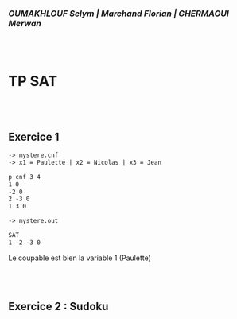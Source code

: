 ### *OUMAKHLOUF Selym | Marchand Florian | GHERMAOUI Merwan*

<br></br>

# TP SAT

<br></br>

## Exercice 1

```txt
-> mystere.cnf
-> x1 = Paulette | x2 = Nicolas | x3 = Jean

p cnf 3 4 
1 0
-2 0
2 -3 0
1 3 0
```

```txt
-> mystere.out

SAT
1 -2 -3 0
```

Le coupable est bien la variable 1 (Paulette)

<br></br>

## Exercice 2 : Sudoku

